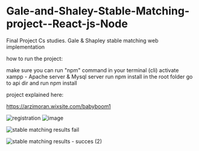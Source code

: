 # Gale-and-Shaley-Stable-Matching-project--React-js-Node
Final Project Cs studies. Gale &amp; Shapley stable matching web implementation 

how to run the project:

make sure you can run "npm" command in your terminal (cli)
activate xampp - Apache server & Mysql server
run npm install in the root folder
go to api dir and run npm install

project explained here:

https://arzimoran.wixsite.com/babyboom1


![registration](https://user-images.githubusercontent.com/33985065/189394192-ecead6c0-633b-46a9-906d-97b49951ac0b.jpeg)
![image](https://user-images.githubusercontent.com/33985065/189394305-6d53063e-3480-4486-8045-cbf2dbbcb474.png)



![stable matching results fail](https://user-images.githubusercontent.com/33985065/189395588-2acb5307-6153-4c1d-90d4-5f06532c316a.jpeg)

![stable matching results - succes (2)](https://user-images.githubusercontent.com/33985065/189395269-32091d6a-cecb-4fbd-9ee2-22166226537d.jpeg)
